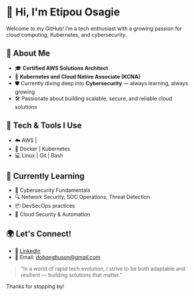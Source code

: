 # 👋 Hi, I'm Etipou Osagie

Welcome to my GitHub! I'm a tech enthusiast with a growing passion for cloud computing, Kubernetes, and cybersecurity.

## 🌟 About Me

- 🎓 **Certified AWS Solutions Architect**
- 📜 **Kubernetes and Cloud Native Associate (KCNA)**
- 🛡️ Currently diving deep into **Cybersecurity** — always learning, always growing
- 🛠️ Passionate about building scalable, secure, and reliable cloud solutions

## 🧰 Tech & Tools I Use

- ☁️ AWS | 
- 🐳 Docker | Kubernetes
- 💻 Linux | Git | Bash
  

## 🚀 Currently Learning

- 🔐 Cybersecurity Fundamentals
- 🔍 Network Security, SOC Operations, Threat Detection
- 📦 DevSecOps practices
- 🧪 Cloud Security & Automation

## 🌍 Let's Connect!

- 💼 [LinkedIn](https://www.linkedin.com/in/etipouosagie/) 
- 📧 Email: *dobaegbuson@gmail.com* 
  



> “In a world of rapid tech evolution, I strive to be both adaptable and resilient — building solutions that matter.”

Thanks for stopping by!

